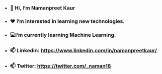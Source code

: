 - ### 👋 Hi, I’m **Namanpreet Kaur**
- ###  :heart: I’m interested in learning new technologies.
- ### 💻I’m currently learning Machine Learning.
- ### 📫 Linkedin: https://www.linkedin.com/in/namanpreetkaur/ 
- ### 📫 Twitter: https://twitter.com/_naman18

<!---
namanvirk99/namanvirk99 is a ✨ special ✨ repository because its `README.md` (this file) appears on your GitHub profile.
You can click the Preview link to take a look at your changes.
--->
